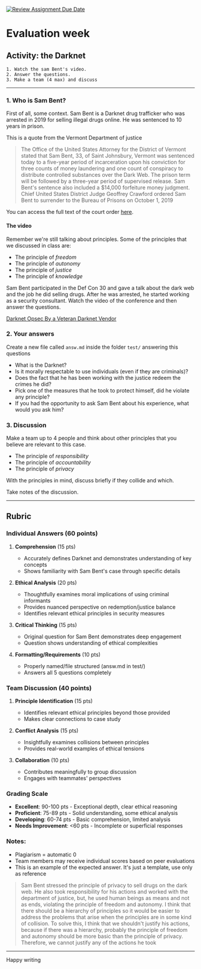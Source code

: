 [![Review Assignment Due Date](https://classroom.github.com/assets/deadline-readme-button-22041afd0340ce965d47ae6ef1cefeee28c7c493a6346c4f15d667ab976d596c.svg)](https://classroom.github.com/a/OgiRSW5O)
# Evaluation week

## Activity: the Darknet

    1. Watch the sam Bent's video.
    2. Answer the questions.
    3. Make a team (4 max) and discuss

---


### 1. Who is Sam Bent?


First of all, some context. Sam Bent is a Darknet drug trafficker who was arrested in 2019 for selling illegal drugs online.
He was sentenced to 10 years in prison.

This is a quote from the Vermont Department of justice

> The Office of the United States Attorney for the District of Vermont stated that Sam Bent, 33,
> of Saint Johnsbury, Vermont was sentenced today to a five-year period of incarceration upon
> his conviction for three counts of money laundering and one count of conspiracy to distribute
> controlled substances over the Dark Web. The prison term will be followed by a three-year period
> of supervised release. Sam Bent's sentence also included a $14,000 forfeiture money judgment.
> Chief United States District Judge Geoffrey Crawford ordered Sam Bent to surrender to the Bureau
> of Prisons on October 1, 2019

You can access the full text of the court order [here](https://www.justice.gov/usao-vt/pr/dark-web-drug-dealer-sentenced-five-year-prison-term).


#### The video

Remember we're still talking about principles.
Some of the principles that we discussed in class are:

- The principle of _freedom_
- The principle of _autonomy_
- The principle of _justice_
- The principle of _knowledge_

Sam Bent participated in the Def Con 30 and gave a talk about the dark web and the job he did selling drugs.
After he was arrested, he started working as a security consultant. Watch the video of the conference and
then answer the questions.

[Darknet Opsec By a Veteran Darknet Vendor](https://www.youtube.com/watch?v=01oeaBb85Xc)

### 2. Your answers

Create a new file called ``answ.md`` inside the folder ``test/`` answering this questions

- What is the Darknet?
- Is it morally respectable to use individuals (even if they are criminals)?
- Does the fact that he has been working with the justice redeem the crimes he did?
- Pick one of the measures that he took to protect himself, did he violate any principle?
- If you had the opportunity to ask Sam Bent about his experience, what would you ask him?


### 3. Discussion

Make a team up to 4 people and think about other principles that you believe are relevant to this case.

- The principle of _responsibility_
- The principle of _accountability_
- The principle of _privacy_

With the principles in mind, discuss briefly if they collide and which.

Take notes of the discussion.

---


## Rubric

### Individual Answers (60 points)

1. **Comprehension** (15 pts)  
   - Accurately defines Darknet and demonstrates understanding of key concepts
   - Shows familiarity with Sam Bent's case through specific details

2. **Ethical Analysis** (20 pts)  
   - Thoughtfully examines moral implications of using criminal informants
   - Provides nuanced perspective on redemption/justice balance
   - Identifies relevant ethical principles in security measures

3. **Critical Thinking** (15 pts)  
   - Original question for Sam Bent demonstrates deep engagement
   - Question shows understanding of ethical complexities

4. **Formatting/Requirements** (10 pts)  
   - Properly named/file structured (answ.md in test/)
   - Answers all 5 questions completely

### Team Discussion (40 points)

1. **Principle Identification** (15 pts)  
   - Identifies relevant ethical principles beyond those provided
   - Makes clear connections to case study

2. **Conflict Analysis** (15 pts)  
   - Insightfully examines collisions between principles
   - Provides real-world examples of ethical tensions

3. **Collaboration** (10 pts)  
   - Contributes meaningfully to group discussion
   - Engages with teammates' perspectives

### Grading Scale

- **Excellent**: 90-100 pts - Exceptional depth, clear ethical reasoning
- **Proficient**: 75-89 pts - Solid understanding, some ethical analysis
- **Developing**: 60-74 pts - Basic comprehension, limited analysis
- **Needs Improvement**: <60 pts - Incomplete or superficial responses

### Notes:
- Plagiarism = automatic 0
- Team members may receive individual scores based on peer evaluations
- This is an example of the expected answer. It's just a template, use only as reference

> Sam Bent stressed the principle of privacy to sell drugs on the dark web. He also took responsibility
> for his actions and worked with the department of justice, but, he used human beings as means and not as ends,
> violating the principle of freedom and autonomy. I think that there should be a hierarchy of principles
> so it would be easier to address the problems that arise when the principles are in some kind of collision.
> To solve this, I think that we shouldn't justify his actions, because if there was a hierarchy, probably
> the principle of freedom and autonomy should be more basic than the principle of privacy. Therefore, we cannot
> justify any of the actions he took 

---



Happy writing
